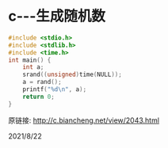 # c---生成随机数

```c
#include <stdio.h>
#include <stdlib.h>
#include <time.h>
int main() {
    int a;
    srand((unsigned)time(NULL));
    a = rand();
    printf("%d\n", a);
    return 0;
}
```


原链接: http://c.biancheng.net/view/2043.html  


2021/8/22  

